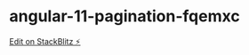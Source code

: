 # angular-11-pagination-fqemxc

[Edit on StackBlitz ⚡️](https://stackblitz.com/edit/angular-11-pagination-fqemxc)